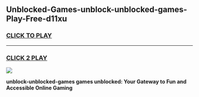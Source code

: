 
## Unblocked-Games-unblock-unblocked-games-Play-Free-d11xu
<h3>
<a href="https://premium76.site?title=unblock-unblocked-games&ref=23A">CLICK TO PLAY</a></h3>
<hr>

<h3>
<a href="https://premium76.site?title=unblock-unblocked-games&ref=23A">CLICK 2 PLAY</a>
  
</h3>

<a href="https://premium76.site?title=unblock-unblocked-games&ref=23A"><img src="https://clearcache.store/games.png"></a>


**unblock-unblocked-games games unblocked: Your Gateway to Fun and Accessible Online Gaming**
